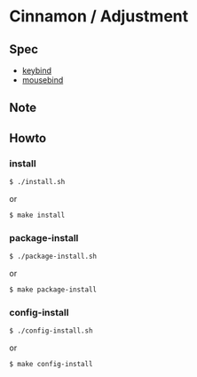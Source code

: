 
# Cinnamon / Adjustment


## Spec

* [keybind](spec-keybind.md)
* [mousebind](spec-mousebind.md)


## Note


## Howto


### install

``` sh
$ ./install.sh
```

or

``` sh
$ make install
```


### package-install

``` sh
$ ./package-install.sh
```

or

``` sh
$ make package-install
```


### config-install

``` sh
$ ./config-install.sh
```

or

``` sh
$ make config-install
```
